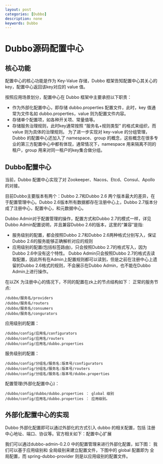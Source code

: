 ```yaml
---
layout: post
categories: [Dubbo]
description: none
keywords: Dubbo
---
```

# Dubbo源码配置中心

## 核心功能
配置中心的核心功能是作为 Key-Value 存储，Dubbo 框架告知配置中心其关心的 key，配置中心返回该key对应的 value 值。

按照应用场景划分，配置中心在 Dubbo 框架中主要承担以下职责：
- 作为外部化配置中心，即存储 dubbo.properties 配置文件，此时，key 值通常为文件名如 dubbo.properties，value 则为配置文件内容。
- 存储单个配置项，如各种开关项、常量值等。
- 存储服务治理规则，此时key通常按照 “服务名+规则类型” 的格式来组织，而 value 则为具体的治理规则。
为了进一步实现对 key-value 的分组管理，Dubbo 的配置中心还加入了 namespace、group 的概念，这些概念在很多专业的第三方配置中心中都有体现，通常情况下，namespace 用来隔离不同的租户，group 用来对同一租户的key集合做分组。

## Dubbo配置中心
当前，Dubbo 配置中心实现了对 Zookeeper、Nacos、Etcd、Consul、Apollo 的对接。

目前Dubbo主要版本有两个：Dubbo 2.7和Dubbo 2.6
两个版本最大的差异，在于配置管理中心。Dubbo 2.6版本所有数据都存在注册中心上，Dubbo 2.7版本分成了注册中心，配置中心，和元数据中心。

Dubbo Admin对于配置管理的操作，配置方式和Dubbo 2.7的模式一样，详见Dubbo Admin配置说明，并且兼容Dubbo 2.6的版本，这里的“兼容”是指:
- 服务级别的配置，都会按照Dubbo 2.7和Dubbo 2.6两种格式分别写入，保证Dubbo 2.6的服务能够正确解析对应的规则
- 应用级别的配置(包括标签路由)，只会按照Dubbo 2.7的格式写入，因为Dubbo 2.6中没有这个特性。
Dubbo Admin只会按照Dubbo 2.7的格式去读取配置，因此所有在Admin上配置规则都可以读到，但是之前在注册中心上遗留的Dubbo 2.6格式的规则，不会展示在Dubbo Admin，也不能在Dubbo Admin上进行操作。

在以ZK 为注册中心的情况下，不同的配置在zk上的节点结构如下：
正常的服务节点:
```
/dubbo/服务名/providers  
/dubbo/服务名/routers
/dubbo/服务名/consumers
/dubbo/服务名/congurators
```
应用级别的配置：
```
/dubbo/config/应用名/configurators 
/dubbo/config/应用名/routers
/dubbo/config/应用名/dubbo.properties
```
服务级别的配置：
```
/dubbo/config/分组名/服务名:版本号/configurators 
/dubbo/config/分组名/服务名:版本号/routers
/dubbo/config/分组名/服务名:版本号/dubbo.properties
```
配置管理(外部化配置中心)：
```
/dubbo/config/dubbo/dubbo.properties ： global 级别
/dubbo/config/应用名/dubbo.properties ： 应用级别。
```

## 外部化配置中心的实现
Dubbo 外部化配置即可以通过外部化的方式引入 dubbo 的相关配置，包括 注册中心地址、端口、协议等。官方相关如下：配置中心扩展

我们可以通过dubbo-admin-0.2.0 中的配置管理来进行外部化配置，如下图：
我们可以基于应用级别和 全局级别来建立配置文件，下图中的 global 配置即为 全局配置，而 spring-dubbo-provider 则是以应用级别的配置文件。






























